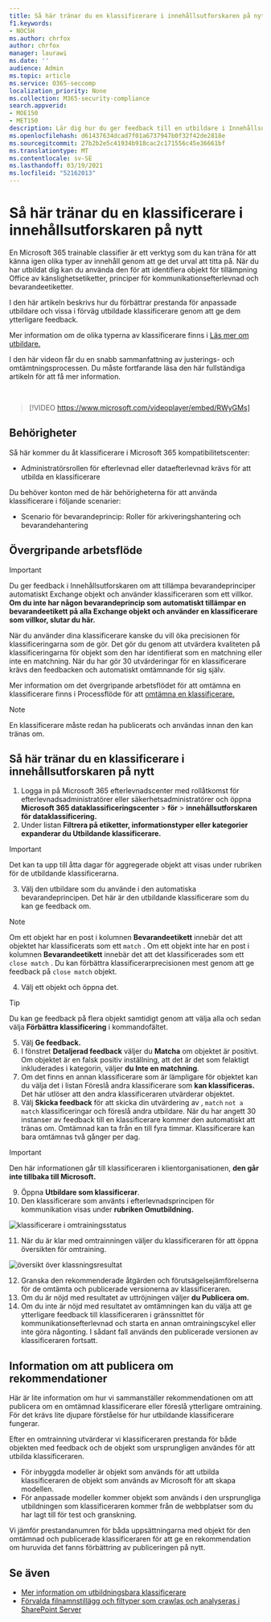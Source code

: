 ```yaml
---
title: Så här tränar du en klassificerare i innehållsutforskaren på nytt
f1.keywords:
- NOCSH
ms.author: chrfox
author: chrfox
manager: laurawi
ms.date: ''
audience: Admin
ms.topic: article
ms.service: O365-seccomp
localization_priority: None
ms.collection: M365-security-compliance
search.appverid:
- MOE150
- MET150
description: Lär dig hur du ger feedback till en utbildare i Innehållsutforskaren.
ms.openlocfilehash: d61437634dcad7f01a6737947b0f32f42de2818e
ms.sourcegitcommit: 27b2b2e5c41934b918cac2c171556c45e36661bf
ms.translationtype: MT
ms.contentlocale: sv-SE
ms.lasthandoff: 03/19/2021
ms.locfileid: "52162013"
---
```

# <a name="how-to-retrain-a-classifier-in-content-explorer"></a>Så här tränar du en klassificerare i innehållsutforskaren på nytt

En Microsoft 365 trainable classifier är ett verktyg som du kan träna för att känna igen olika typer av innehåll genom att ge det urval att titta på. När du har utbildat dig kan du använda den för att identifiera objekt för tillämpning Office av känslighetsetiketter, principer för kommunikationsefterlevnad och bevarandeetiketter.

I den här artikeln beskrivs hur du förbättrar prestanda för anpassade utbildare och vissa i förväg utbildade klassificerare genom att ge dem ytterligare feedback.

Mer information om de olika typerna av klassificerare finns i [Läs mer om utbildare.](classifier-learn-about.md)

I den här videon får du en snabb sammanfattning av justerings- och omtämtningsprocessen. Du måste fortfarande läsa den här fullständiga artikeln för att få mer information.

</br>

> [!VIDEO https://www.microsoft.com/videoplayer/embed/RWyGMs]


## <a name="permissions"></a>Behörigheter

Så här kommer du åt klassificerare i Microsoft 365 kompatibilitetscenter:

- Administratörsrollen för efterlevnad eller dataefterlevnad krävs för att utbilda en klassificerare

Du behöver konton med de här behörigheterna för att använda klassificerare i följande scenarier:

- Scenario för bevarandeprincip: Roller för arkiveringshantering och bevarandehantering 

## <a name="overall-workflow"></a>Övergripande arbetsflöde

> [!IMPORTANT]
> Du ger feedback i Innehållsutforskaren om att tillämpa bevarandeprinciper automatiskt Exchange objekt och använder klassificeraren som ett villkor. **Om du inte har någon bevarandeprincip som automatiskt tillämpar en bevarandeetikett på alla Exchange objekt och använder en klassificerare som villkor, slutar du här.**

När du använder dina klassificerare kanske du vill öka precisionen för klassificeringarna som de gör. Det gör du genom att utvärdera kvaliteten på klassificeringarna för objekt som den har identifierat som en matchning eller inte en matchning. När du har gör 30 utvärderingar för en klassificerare krävs den feedbacken och automatiskt omtämnande för sig själv.

Mer information om det övergripande arbetsflödet för att omtämna en klassificerare finns i Processflöde för att [omtämna en klassificerare.](classifier-learn-about.md#retraining-classifiers)

> [!NOTE]
> En klassificerare måste redan ha publicerats och användas innan den kan tränas om.

## <a name="how-to-retrain-a-classifier-in-content-explorer"></a>Så här tränar du en klassificerare i innehållsutforskaren på nytt

1. Logga in på Microsoft 365 efterlevnadscenter med rollåtkomst för efterlevnadsadministratörer eller säkerhetsadministratörer och öppna **Microsoft 365 dataklassificeringscenter**  >  **för**  >  **innehållsutforskaren för dataklassificering.** 
2. Under listan **Filtrera på etiketter, informationstyper eller kategorier** **expanderar du Utbildande klassificerare.**

> [!IMPORTANT]
> Det kan ta upp till åtta dagar för aggregerade objekt att visas under rubriken för de utbildande klassificerarna.

3. Välj den utbildare som du använde i den automatiska bevarandeprincipen. Det här är den utbildande klassificerare som du kan ge feedback om.

> [!NOTE]
> Om ett objekt har en post i kolumnen **Bevarandeetikett** innebär det att objektet har klassificerats som ett `match` .  Om ett objekt inte har en post i kolumnen **Bevarandeetikett** innebär det att det klassificerades som ett `close match` . Du kan förbättra klassificerarprecisionen mest genom att ge feedback på `close match` objekt. 

4. Välj ett objekt och öppna det.
 
 > [!TIP]
> Du kan ge feedback på flera objekt samtidigt genom att välja alla och sedan välja **Förbättra klassificering** i kommandofältet.

5. Välj **Ge feedback.**
6. I fönstret **Detaljerad feedback** väljer du **Matcha** om objektet är positivt.  Om objektet är en falsk positiv inställning, att det är det som felaktigt inkluderades i kategorin, väljer **du Inte en matchning**.
7. Om det finns en annan klassificerare som är lämpligare för objektet kan du välja det i listan Föreslå andra klassificerare som **kan klassificeras.** Det här utlöser att den andra klassificeraren utvärderar objektet.
8. Välj **Skicka feedback** för att skicka din utvärdering av , `match` `not a match` klassificeringar och föreslå andra utbildare. När du har angett 30 instanser av feedback till en klassificerare kommer den automatiskt att tränas om. Omtämnad kan ta från en till fyra timmar. Klassificerare kan bara omtämnas två gånger per dag.

> [!IMPORTANT]
> Den här informationen går till klassificeraren i klientorganisationen, **den går inte tillbaka till Microsoft.**

9. Öppna **Utbildare som klassificerar**.
10. Den klassificerare som använts i efterlevnadsprincipen för kommunikation visas under **rubriken Omutbildning.**

![klassificerare i omtrainingsstatus](../media/classifier-retraining.png)

11. När du är klar med omtrainningen väljer du klassificeraren för att öppna översikten för omtraining.

![översikt över klassningsresultat](../media/classifier-retraining-overview.png)

12. Granska den rekommenderade åtgärden och förutsägelsejämförelserna för de omtämta och publicerade versionerna av klassificeraren.
13. Om du är nöjd med resultatet av uttröjningen väljer **du Publicera om.**
14. Om du inte är nöjd med resultatet av omtämningen kan du välja att ge ytterligare feedback till klassificeraren i gränssnittet för kommunikationsefterlevnad och starta en annan omtrainingscykel eller inte göra någonting. I sådant fall används den publicerade versionen av klassificeraren fortsatt. 

## <a name="details-on-republishing-recommendations"></a>Information om att publicera om rekommendationer

Här är lite information om hur vi sammanställer rekommendationen om att publicera om en omtämnad klassificerare eller föreslå ytterligare omtraining. För det krävs lite djupare förståelse för hur utbildande klassificerare fungerar.

Efter en omtrainning utvärderar vi klassificeraren prestanda för både objekten med feedback och de objekt som ursprungligen användes för att utbilda klassificeraren. 

- För inbyggda modeller är objekt som används för att utbilda klassificeraren de objekt som används av Microsoft för att skapa modellen.
- För anpassade modeller kommer objekt som används i den ursprungliga utbildningen som klassificeraren kommer från de webbplatser som du har lagt till för test och granskning.

Vi jämför prestandanumren för båda uppsättningarna med objekt för den omtämnad och publicerade klassificeraren för att ge en rekommendation om huruvida det fanns förbättring av publiceringen på nytt. 

## <a name="see-also"></a>Se även

- [Mer information om utbildningsbara klassificerare](classifier-learn-about.md)
- [Förvalda filnamnstillägg och filtyper som crawlas och analyseras i SharePoint Server](/sharepoint/technical-reference/default-crawled-file-name-extensions-and-parsed-file-types)
